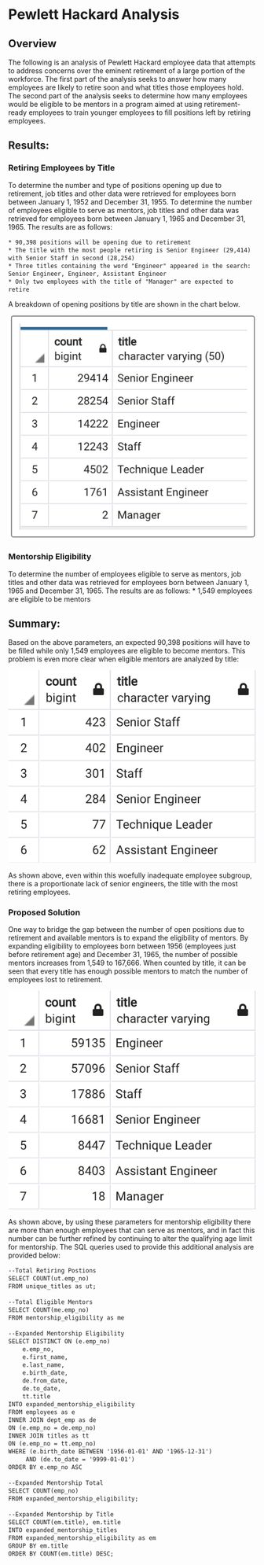 # Pewlett Hackard Analysis

## Overview

The following is an analysis of Pewlett Hackard employee data that attempts to address concerns over the eminent retirement of a large portion of the workforce. The first part of the analysis seeks to answer how many employees are likely to retire soon and what titles those employees hold. The second part of the analysis seeks to determine how many employees would be eligible to be mentors in a program aimed at using retirement-ready employees to train younger employees to fill positions left by retiring employees. 

## Results: 

### Retiring Employees by Title 

To determine the number and type of positions opening up due to retirement, job titles and other data were retrieved for employees born between January 1, 1952 and December 31, 1955. To determine the number of employees eligible to serve as mentors, job titles and other data was retrieved for employees born between January 1, 1965 and December 31, 1965. The results are as follows:

    * 90,398 positions will be opening due to retirement
    * The title with the most people retiring is Senior Engineer (29,414) with Senior Staff in second (28,254)
    * Three titles containing the word "Engineer" appeared in the search: Senior Engineer, Engineer, Assistant Engineer
    * Only two employees with the title of "Manager" are expected to retire

A breakdown of opening positions by title are shown in the chart below.

![](retiring_counts_by_title.png)  

### Mentorship Eligibility

To determine the number of employees eligible to serve as mentors, job titles and other data was retrieved for employees born between January 1, 1965 and December 31, 1965. The results are as follows:
    * 1,549 employees are eligible to be mentors

## Summary: 

Based on the above parameters, an expected 90,398 positions will have to be filled while only 1,549 employees are eligible to become mentors. This problem is even more clear when eligible mentors are analyzed by title:

![](mentorship_titles.png)

As shown above, even within this woefully inadequate employee subgroup, there is a proportionate lack of senior engineers, the title with the most retiring employees. 

### Proposed Solution

One way to bridge the gap between the number of open positions due to retirement and available mentors is to expand the eligibility of mentors. By expanding eligibility to employees born between 1956 (employees just before retirement age) and December 31, 1965, the number of possible mentors increases from 1,549 to 167,666. When counted by title, it can be seen that every title has enough possible mentors to match the number of employees lost to retirement. 

![](expanded_mentorship_titles.png)

As shown above, by using these parameters for mentorship eligibility there are more than enough employees that can serve as mentors, and in fact this number can be further refined by continuing to alter the qualifying age limit for mentorship. The SQL queries used to provide this additional analysis are provided below: 
```
--Total Retiring Postions
SELECT COUNT(ut.emp_no)
FROM unique_titles as ut;

--Total Eligible Mentors
SELECT COUNT(me.emp_no)
FROM mentorship_eligibility as me

--Expanded Mentorship Eligibility
SELECT DISTINCT ON (e.emp_no)
	e.emp_no, 
	e.first_name,
	e.last_name,
	e.birth_date,
	de.from_date,
	de.to_date,
	tt.title
INTO expanded_mentorship_eligibility
FROM employees as e 
INNER JOIN dept_emp as de
ON (e.emp_no = de.emp_no)
INNER JOIN titles as tt
ON (e.emp_no = tt.emp_no)
WHERE (e.birth_date BETWEEN '1956-01-01' AND '1965-12-31')
	 AND (de.to_date = '9999-01-01')
ORDER BY e.emp_no ASC 

--Expanded Mentorship Total
SELECT COUNT(emp_no) 
FROM expanded_mentorship_eligibility;

--Expanded Mentorship by Title
SELECT COUNT(em.title), em.title
INTO expanded_mentorship_titles
FROM expanded_mentorship_eligibility as em
GROUP BY em.title
ORDER BY COUNT(em.title) DESC;
```